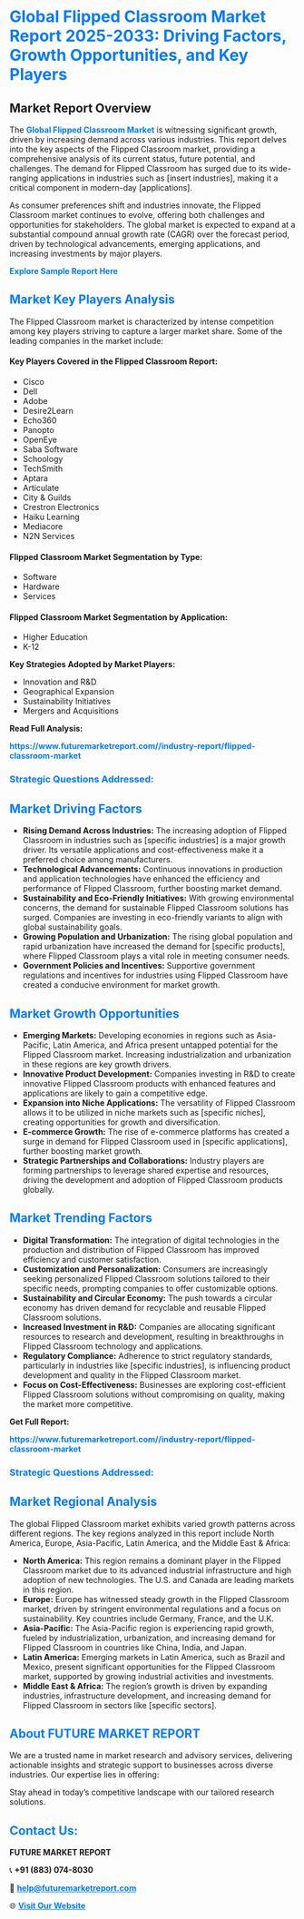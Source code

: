 <h1 style="color: #007BFF;">Global Flipped Classroom Market Report 2025-2033: Driving Factors, Growth Opportunities, and Key Players</h1>

<section id="overview">
<h2>Market Report Overview</h2>
<p>The <a href="https://www.futuremarketreport.com//industry-report/flipped-classroom-market" style="color: #007BFF; text-decoration: none;"><strong>Global Flipped Classroom Market</strong></a> is witnessing significant growth, driven by increasing demand across various industries. This report delves into the key aspects of the Flipped Classroom market, providing a comprehensive analysis of its current status, future potential, and challenges. The demand for Flipped Classroom has surged due to its wide-ranging applications in industries such as [insert industries], making it a critical component in modern-day [applications].</p>
<p>As consumer preferences shift and industries innovate, the Flipped Classroom market continues to evolve, offering both challenges and opportunities for stakeholders. The global market is expected to expand at a substantial compound annual growth rate (CAGR) over the forecast period, driven by technological advancements, emerging applications, and increasing investments by major players.</p>
</section>

<section id="overview">
<p><a href="https://www.futuremarketreport.com//request-sample/reportId=51499" style="color: #007BFF; text-decoration: none;"><strong>Explore Sample Report Here</strong></a></p>
</section>

<section id="key-players">
<h2 style="color: #007BFF;">Market Key Players Analysis</h2>
<p>The Flipped Classroom market is characterized by intense competition among key players striving to capture a larger market share. Some of the leading companies in the market include:</p>
<h4>Key Players Covered in the Flipped Classroom Report:</h4>
<ul><li>Cisco</li><li>Dell</li><li>Adobe</li><li>Desire2Learn</li><li>Echo360</li><li>Panopto</li><li>OpenEye</li><li>Saba Software</li><li>Schoology</li><li>TechSmith</li><li>Aptara</li><li>Articulate</li><li>City &amp; Guilds</li><li>Crestron Electronics</li><li>Haiku Learning</li><li>Mediacore</li><li>N2N Services</li></ul>
<h4>Flipped Classroom Market Segmentation by Type:</h4>
<ul><li>Software</li><li>Hardware</li><li>Services</li></ul>

<h4>Flipped Classroom Market Segmentation by Application:</h4>
<ul><li>Higher Education</li><li>K-12</li></ul>
<p><strong>Key Strategies Adopted by Market Players:</strong></p>
<ul>
<li>Innovation and R&D</li>
<li>Geographical Expansion</li>
<li>Sustainability Initiatives</li>
<li>Mergers and Acquisitions</li>
</ul>
</section>

<section>
<p><strong>Read Full Analysis: </strong></p><a href="https://www.futuremarketreport.com//industry-report/flipped-classroom-market" style="color: #007BFF; text-decoration: none;"><strong>https://www.futuremarketreport.com//industry-report/flipped-classroom-market</strong></a>
<h3 style="color: #007BFF;">Strategic Questions Addressed:</h3>
</section>

<section id="driving-factors">
<h2 style="color: #007BFF;">Market Driving Factors</h2>
<ul>
<li><strong>Rising Demand Across Industries:</strong> The increasing adoption of Flipped Classroom in industries such as [specific industries] is a major growth driver. Its versatile applications and cost-effectiveness make it a preferred choice among manufacturers.</li>
<li><strong>Technological Advancements:</strong> Continuous innovations in production and application technologies have enhanced the efficiency and performance of Flipped Classroom, further boosting market demand.</li>
<li><strong>Sustainability and Eco-Friendly Initiatives:</strong> With growing environmental concerns, the demand for sustainable Flipped Classroom solutions has surged. Companies are investing in eco-friendly variants to align with global sustainability goals.</li>
<li><strong>Growing Population and Urbanization:</strong> The rising global population and rapid urbanization have increased the demand for [specific products], where Flipped Classroom plays a vital role in meeting consumer needs.</li>
<li><strong>Government Policies and Incentives:</strong> Supportive government regulations and incentives for industries using Flipped Classroom have created a conducive environment for market growth.</li>
</ul>
</section>

<section id="growth-opportunities">
<h2 style="color: #007BFF;">Market Growth Opportunities</h2>
<ul>
<li><strong>Emerging Markets:</strong> Developing economies in regions such as Asia-Pacific, Latin America, and Africa present untapped potential for the Flipped Classroom market. Increasing industrialization and urbanization in these regions are key growth drivers.</li>
<li><strong>Innovative Product Development:</strong> Companies investing in R&D to create innovative Flipped Classroom products with enhanced features and applications are likely to gain a competitive edge.</li>
<li><strong>Expansion into Niche Applications:</strong> The versatility of Flipped Classroom allows it to be utilized in niche markets such as [specific niches], creating opportunities for growth and diversification.</li>
<li><strong>E-commerce Growth:</strong> The rise of e-commerce platforms has created a surge in demand for Flipped Classroom used in [specific applications], further boosting market growth.</li>
<li><strong>Strategic Partnerships and Collaborations:</strong> Industry players are forming partnerships to leverage shared expertise and resources, driving the development and adoption of Flipped Classroom products globally.</li>
</ul>
</section>

<section id="trending-factors">
<h2 style="color: #007BFF;">Market Trending Factors</h2>
<ul>
<li><strong>Digital Transformation:</strong> The integration of digital technologies in the production and distribution of Flipped Classroom has improved efficiency and customer satisfaction.</li>
<li><strong>Customization and Personalization:</strong> Consumers are increasingly seeking personalized Flipped Classroom solutions tailored to their specific needs, prompting companies to offer customizable options.</li>
<li><strong>Sustainability and Circular Economy:</strong> The push towards a circular economy has driven demand for recyclable and reusable Flipped Classroom solutions.</li>
<li><strong>Increased Investment in R&D:</strong> Companies are allocating significant resources to research and development, resulting in breakthroughs in Flipped Classroom technology and applications.</li>
<li><strong>Regulatory Compliance:</strong> Adherence to strict regulatory standards, particularly in industries like [specific industries], is influencing product development and quality in the Flipped Classroom market.</li>
<li><strong>Focus on Cost-Effectiveness:</strong> Businesses are exploring cost-efficient Flipped Classroom solutions without compromising on quality, making the market more competitive.</li>
</ul>
</section>

<section>
<p><strong>Get Full Report: </strong></p><a href="https://www.futuremarketreport.com//industry-report/flipped-classroom-market" style="color: #007BFF; text-decoration: none;"><strong>https://www.futuremarketreport.com//industry-report/flipped-classroom-market</strong></a>
<h3 style="color: #007BFF;">Strategic Questions Addressed:</h3>
</section>


<section id="regional-analysis">
<h2 style="color: #007BFF;">Market Regional Analysis</h2>
<p>The global Flipped Classroom market exhibits varied growth patterns across different regions. The key regions analyzed in this report include North America, Europe, Asia-Pacific, Latin America, and the Middle East & Africa:</p>
<ul>
<li><strong>North America:</strong> This region remains a dominant player in the Flipped Classroom market due to its advanced industrial infrastructure and high adoption of new technologies. The U.S. and Canada are leading markets in this region.</li>
<li><strong>Europe:</strong> Europe has witnessed steady growth in the Flipped Classroom market, driven by stringent environmental regulations and a focus on sustainability. Key countries include Germany, France, and the U.K.</li>
<li><strong>Asia-Pacific:</strong> The Asia-Pacific region is experiencing rapid growth, fueled by industrialization, urbanization, and increasing demand for Flipped Classroom in countries like China, India, and Japan.</li>
<li><strong>Latin America:</strong> Emerging markets in Latin America, such as Brazil and Mexico, present significant opportunities for the Flipped Classroom market, supported by growing industrial activities and investments.</li>
<li><strong>Middle East & Africa:</strong> The region’s growth is driven by expanding industries, infrastructure development, and increasing demand for Flipped Classroom in sectors like [specific sectors].</li>
</ul>
</section>

<footer>
<h2 style="color: #007BFF;">About FUTURE MARKET REPORT</h2>
<p>We are a trusted name in market research and advisory services, delivering actionable insights and strategic support to businesses across diverse industries. Our expertise lies in offering:</p>

<p>Stay ahead in today’s competitive landscape with our tailored research solutions.</p>

<h2 style="color: #007BFF;">Contact Us:</h2>
<p><strong>FUTURE MARKET REPORT</strong></p>
<p>📞 <strong>+91 (883) 074-8030</strong></p>
<p>📧 <strong><a href="mailto:help@futuremarketreport.com" style="color: #007BFF;">help@futuremarketreport.com</a></strong></p>
<p>🌐 <strong><a href="https://www.futuremarketreport.com/" style="color: #007BFF;">Visit Our Website</a></strong></p>
</footer>